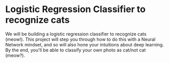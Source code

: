 # Logistic Regression Classifier to recognize cats
We will be building a logistic regression classifier to recognize cats (meow!).
This project will step you through how to do this with a Neural Network mindset,
and so will also hone your intuitions about deep learning. By the end, you'll be able to classify your own photo as cat/not cat (meow?).
